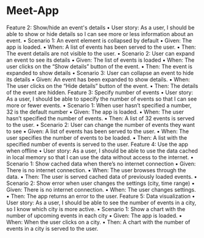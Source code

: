 # Meet-App
Feature 2: Show/hide an event's details
• User story: As a user, I should be able to show or hide details so I can see more or less
information about an event.
• Scenario 1: An event element is collapsed by default
▪ Given: The app is loaded.
▪ When: A list of events has been served to the user.
▪ Then: The event details are not visible to the user.
• Scenario 2: User can expand an event to see its details
▪ Given: The list of events is loaded
▪ When: The user clicks on the “Show details” button of the event.
▪ Then: The event is expanded to show details
• Scenario 3: User can collapse an event to hide its details
▪ Given: An event has been expanded to show details.
▪ When: The user clicks on the “Hide details” button of the event.
▪ Then: The details of the event are hidden.
Feature 3: Specify number of events
• User story: As a user, I should be able to specify the number of events so that I can see more or
fewer events.
• Scenario 1: When user hasn’t specified a number, 32 is the default number
▪ Given: The app is loaded.
▪ When: The user hasn’t specified the number of events.
▪ Then: A list of 32 events is served to the user.
• Scenario 2: User can change the number of events they want to see
▪ Given: A list of events has been served to the user.
▪ When: The user specifies the number of events to be loaded.
▪ Then: A list with the specified number of events is served to the user.
Feature 4: Use the app when offline
• User story: As a user, I should be able to use the data cached in local memory so that I
can use the data without access to the internet.
• Scenario 1: Show cached data when there’s no internet connection
▪ Given: There is no internet connection.
▪ When: The user browses through the data.
▪ Then: The user is served cached data of previously loaded events.
• Scenario 2: Show error when user changes the settings (city, time range)
▪ Given: There is no internet connection.
▪ When: The user changes settings.
▪ Then: The app returns an error to the user.
Feature 5: Data visualization
• User story: As a user, I should be able to see the number of events in a city, so I know
which city is more active.
• Scenario 1: Show a chart with the number of upcoming events in each city
▪ Given: The app is loaded.
▪ When: When the user clicks on a city.
▪ Then: A chart with the number of events in a city is served to the user.
